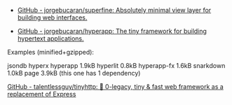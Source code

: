- [GitHub - jorgebucaran/superfine: Absolutely minimal view layer for building web interfaces.](https://github.com/jorgebucaran/superfine)

- [GitHub - jorgebucaran/hyperapp: The tiny framework for building hypertext applications.](https://github.com/jorgebucaran/hyperapp)

Examples (minified+gzipped):

jsondb
hyperx
hyperapp 1.9kB
hyperlit 0.8kB
hyperapp-fx 1.6kB
snarkdown 1.0kB
page 3.9kB (this one has 1 dependency)

[GitHub - talentlessguy/tinyhttp: 🦄 0-legacy, tiny &amp; fast web framework as a replacement of Express](https://github.com/talentlessguy/tinyhttp)
